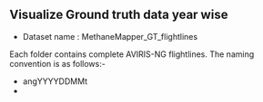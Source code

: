 ## Visualize Ground truth data year wise
* Dataset name : MethaneMapper_GT_flightlines
  
Each folder contains complete AVIRIS-NG flightlines. The naming convention is as follows:-
- angYYYYDDMMt
- 
